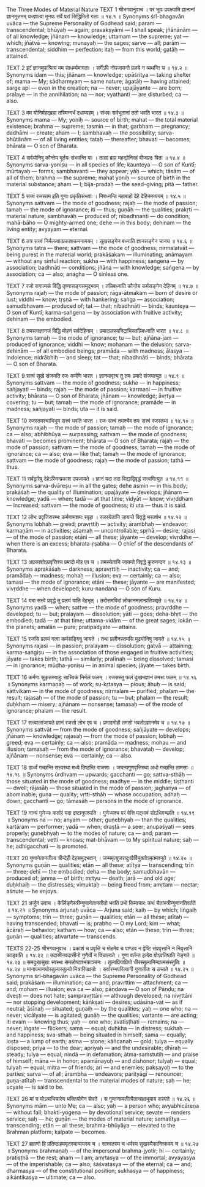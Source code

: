 The Three Modes of Material Nature
TEXT 1
श्रीभगवानुवाच ।
परं भूयः प्रवक्ष्यामि ज्ञानानां ज्ञानमुत्तमम्
यज्ज्ञात्वा मुनयः सर्वे परां सिद्धिमितो गताः ॥ १४.१ ॥
Synonyms
śrī-bhagavān uvāca — the Supreme Personality of Godhead said; param — transcendental; bhūyaḥ — again; pravakṣyāmi — I shall speak; jñānānām — of all knowledge; jñānam — knowledge; uttamam — the supreme; yat — which; jñātvā — knowing; munayaḥ — the sages; sarve — all; parām — transcendental; siddhim — perfection; itaḥ — from this world; gatāḥ — attained.

TEXT 2
इदं ज्ञानमुपाश्रित्य मम साधर्म्यमागताः ।
सर्गेऽपि नोपजायन्ते प्रलये न व्यथन्ति च ॥ १४.२ ॥
Synonyms
idam — this; jñānam — knowledge; upāśritya — taking shelter of; mama — My; sādharmyam — same nature; āgatāḥ — having attained; sarge api — even in the creation; na — never; upajāyante — are born; pralaye — in the annihilation; na — nor; vyathanti — are disturbed; ca — also.

TEXT 3
मम योनिर्महद्ब्रह्म तस्मिन्गर्भं दधाम्यहम् ।
संभवः सर्वभूतानां ततो भवति भारत ॥ १४.३ ॥
Synonyms
mama — My; yoniḥ — source of birth; mahat — the total material existence; brahma — supreme; tasmin — in that; garbham — pregnancy; dadhāmi — create; aham — I; sambhavaḥ — the possibility; sarva-bhūtānām — of all living entities; tataḥ — thereafter; bhavati — becomes; bhārata — O son of Bharata.

TEXT 4
सर्वयोनिषु कौन्तेय मूर्तयः संभवन्ति याः ।
तासां ब्रह्म महद्योनिरहं बीजप्रदः पिता ॥ १४.४ ॥
Synonyms
sarva-yoniṣu — in all species of life; kaunteya — O son of Kuntī; mūrtayaḥ — forms; sambhavanti — they appear; yāḥ — which; tāsām — of all of them; brahma — the supreme; mahat yoniḥ — source of birth in the material substance; aham — I; bīja-pradaḥ — the seed-giving; pitā — father.

TEXT 5
सत्त्वं रजस्तम इति गुणाः प्रकृतिसंभवाः ।
निबध्नन्ति महाबाहो देहे देहिनमव्ययम् ॥ १४.५ ॥
Synonyms
sattvam — the mode of goodness; rajaḥ — the mode of passion; tamaḥ — the mode of ignorance; iti — thus; guṇāḥ — the qualities; prakṛti — material nature; sambhavāḥ — produced of; nibadhnanti — do condition; mahā-bāho — O mighty-armed one; dehe — in this body; dehinam — the living entity; avyayam — eternal.

TEXT 6
तत्र सत्त्वं निर्मलत्वात्प्रकाशकमनामयम् ।
सुखसङ्गेन बध्नाति ज्ञानसङ्गेन चानघ ॥ १४.६ ॥
Synonyms
tatra — there; sattvam — the mode of goodness; nirmalatvāt — being purest in the material world; prakāśakam — illuminating; anāmayam — without any sinful reaction; sukha — with happiness; saṅgena — by association; badhnāti — conditions; jñāna — with knowledge; saṅgena — by association; ca — also; anagha — O sinless one.

TEXT 7
रजो रागात्मकं विद्धि तृष्णासङ्गसमुद्भवम् ।
तन्निबध्नाति कौन्तेय कर्मसङ्गेन देहिनम् ॥ १४.७ ॥
Synonyms
rajaḥ — the mode of passion; rāga-ātmakam — born of desire or lust; viddhi — know; tṛṣṇā — with hankering; saṅga — association; samudbhavam — produced of; tat — that; nibadhnāti — binds; kaunteya — O son of Kuntī; karma-saṅgena — by association with fruitive activity; dehinam — the embodied.

TEXT 8
तमस्त्वज्ञानजं विद्धि मोहनं सर्वदेहिनाम् ।
प्रमादालस्यनिद्राभिस्तन्निबध्नाति भारत ॥ १४.८ ॥
Synonyms
tamaḥ — the mode of ignorance; tu — but; ajñāna-jam — produced of ignorance; viddhi — know; mohanam — the delusion; sarva-dehinām — of all embodied beings; pramāda — with madness; ālasya — indolence; nidrābhiḥ — and sleep; tat — that; nibadhnāti — binds; bhārata — O son of Bharata.

TEXT 9
सत्त्वं सुखे संजयति रजः कर्मणि भारत ।
ज्ञानमावृत्य तु तमः प्रमादे संजयत्युत ॥ १४.९ ॥
Synonyms
sattvam — the mode of goodness; sukhe — in happiness; sañjayati — binds; rajaḥ — the mode of passion; karmaṇi — in fruitive activity; bhārata — O son of Bharata; jñānam — knowledge; āvṛtya — covering; tu — but; tamaḥ — the mode of ignorance; pramāde — in madness; sañjayati — binds; uta — it is said.

TEXT 10
रजस्तमश्चाभिभूय सत्त्वं भवति भारत ।
रजः सत्त्वं तमश्चैव तमः सत्त्वं रजस्तथा ॥ १४.१० ॥
Synonyms
rajaḥ — the mode of passion; tamaḥ — the mode of ignorance; ca — also; abhibhūya — surpassing; sattvam — the mode of goodness; bhavati — becomes prominent; bhārata — O son of Bharata; rajaḥ — the mode of passion; sattvam — the mode of goodness; tamaḥ — the mode of ignorance; ca — also; eva — like that; tamaḥ — the mode of ignorance; sattvam — the mode of goodness; rajaḥ — the mode of passion; tathā — thus.

TEXT 11
सर्वद्वारेषु देहेऽस्मिन्प्रकाश उपजायते ।
ज्ञानं यदा तदा विद्याद्विवृद्धं सत्त्वमित्युत ॥ १४.११ ॥
Synonyms
sarva-dvāreṣu — in all the gates; dehe asmin — in this body; prakāśaḥ — the quality of illumination; upajāyate — develops; jñānam — knowledge; yadā — when; tadā — at that time; vidyāt — know; vivṛddham — increased; sattvam — the mode of goodness; iti uta — thus it is said.

TEXT 12
लोभः प्रवृत्तिरारम्भः कर्मणामशमः स्पृहा ।
रजस्येतानि जायन्ते विवृद्धे भरतर्षभ ॥ १४.१२ ॥
Synonyms
lobhaḥ — greed; pravṛttiḥ — activity; ārambhaḥ — endeavor; karmaṇām — in activities; aśamaḥ — uncontrollable; spṛhā — desire; rajasi — of the mode of passion; etāni — all these; jāyante — develop; vivṛddhe — when there is an excess; bharata-ṛṣabha — O chief of the descendants of Bharata.

TEXT 13
अप्रकाशोऽप्रवृत्तिश्च प्रमादो मोह एव च ।
तमस्येतानि जायन्ते विवृद्धे कुरुनन्दन ॥ १४.१३ ॥
Synonyms
aprakāśaḥ — darkness; apravṛttiḥ — inactivity; ca — and; pramādaḥ — madness; mohaḥ — illusion; eva — certainly; ca — also; tamasi — the mode of ignorance; etāni — these; jāyante — are manifested; vivṛddhe — when developed; kuru-nandana — O son of Kuru.

TEXT 14
यदा सत्त्वे प्रवृद्धे तु प्रलयं याति देहभृत् ।
तदोत्तमविदां लोकानमलान्प्रतिपद्यते ॥ १४.१४ ॥
Synonyms
yadā — when; sattve — the mode of goodness; pravṛddhe — developed; tu — but; pralayam — dissolution; yāti — goes; deha-bhṛt — the embodied; tadā — at that time; uttama-vidām — of the great sages; lokān — the planets; amalān — pure; pratipadyate — attains.

TEXT 15
रजसि प्रलयं गत्वा कर्मसङ्गिषु जायते ।
तथा प्रलीनस्तमसि मूढयोनिषु जायते ॥ १४.१५ ॥
Synonyms
rajasi — in passion; pralayam — dissolution; gatvā — attaining; karma-saṅgiṣu — in the association of those engaged in fruitive activities; jāyate — takes birth; tathā — similarly; pralīnaḥ — being dissolved; tamasi — in ignorance; mūḍha-yoniṣu — in animal species; jāyate — takes birth.

TEXT 16
कर्मणः सुकृतस्याहुः सात्त्विकं निर्मलं फलम् ।
रजसस्तु फलं दुःखमज्ञानं तमसः फलम् ॥ १४.१६ ॥
Synonyms
karmaṇaḥ — of work; su-kṛtasya — pious; āhuḥ — is said; sāttvikam — in the mode of goodness; nirmalam — purified; phalam — the result; rajasaḥ — of the mode of passion; tu — but; phalam — the result; duḥkham — misery; ajñānam — nonsense; tamasaḥ — of the mode of ignorance; phalam — the result.

TEXT 17
सत्त्वात्संजायते ज्ञानं रजसो लोभ एव च ।
प्रमादमोहौ तमसो भवतोऽज्ञानमेव च ॥ १४.१७ ॥
Synonyms
sattvāt — from the mode of goodness; sañjāyate — develops; jñānam — knowledge; rajasaḥ — from the mode of passion; lobhaḥ — greed; eva — certainly; ca — also; pramāda — madness; mohau — and illusion; tamasaḥ — from the mode of ignorance; bhavataḥ — develop; ajñānam — nonsense; eva — certainly; ca — also.

TEXT 18
ऊर्ध्वं गच्छन्ति सत्त्वस्था मध्ये तिष्ठन्ति राजसाः ।
जघन्यगुणवृत्तिस्था अधो गच्छन्ति तामसाः ॥ १४.१८ ॥
Synonyms
ūrdhvam — upwards; gacchanti — go; sattva-sthāḥ — those situated in the mode of goodness; madhye — in the middle; tiṣṭhanti — dwell; rājasāḥ — those situated in the mode of passion; jaghanya — of abominable; guṇa — quality; vṛtti-sthāḥ — whose occupation; adhaḥ — down; gacchanti — go; tāmasāḥ — persons in the mode of ignorance.

TEXT 19
नान्यं गुणेभ्यः कर्तारं यदा द्रष्टानुपश्यति ।
गुणेभ्यश्च परं वेत्ति मद्भावं सोऽधिगच्छति ॥ १४.१९ ॥
Synonyms
na — no; anyam — other; guṇebhyaḥ — than the qualities; kartāram — performer; yadā — when; draṣṭā — a seer; anupaśyati — sees properly; guṇebhyaḥ — to the modes of nature; ca — and; param — transcendental; vetti — knows; mat-bhāvam — to My spiritual nature; saḥ — he; adhigacchati — is promoted.

TEXT 20
गुणानेतानतीत्य त्रीन्देही देहसमुद्भवान् ।
जन्ममृत्युजरादुःखैर्विमुक्तोऽमृतमश्नुते ॥ १४.२० ॥
Synonyms
guṇān — qualities; etān — all these; atītya — transcending; trīn — three; dehī — the embodied; deha — the body; samudbhavān — produced of; janma — of birth; mṛtyu — death; jarā — and old age; duḥkhaiḥ — the distresses; vimuktaḥ — being freed from; amṛtam — nectar; aśnute — he enjoys.

TEXT 21
अर्जुन उवाच ।
कैर्लिङ्गैस्त्रीन्गुणानेतानतीतो भवति प्रभो
किमाचारः कथं चैतांस्त्रीन्गुणानतिवर्तते ॥ १४.२१ ॥
Synonyms
arjunaḥ uvāca — Arjuna said; kaiḥ — by which; liṅgaiḥ — symptoms; trīn — three; guṇān — qualities; etān — all these; atītaḥ — having transcended; bhavati — is; prabho — O my Lord; kim — what; ācāraḥ — behavior; katham — how; ca — also; etān — these; trīn — three; guṇān — qualities; ativartate — transcends.

TEXTS 22-25
श्रीभगवानुवाच ।
प्रकाशं च प्रवृत्तिं च मोहमेव च पाण्डव
न द्वेष्टि संप्रवृत्तानि न निवृत्तानि काङ्क्षति ॥ १४.२२ ॥
उदासीनवदासीनो गुणैर्यो न विचाल्यते ।
गुणा वर्तन्त इत्येव योऽवतिष्ठति नेङ्गते ॥ १४.२३ ॥
समदुःखसुखः स्वस्थः समलोष्टाश्मकाञ्चनः ।
तुल्यप्रियाप्रियो धीरस्तुल्यनिन्दात्मसंस्तुतिः ॥ १४.२४ ॥
मानापमानयोस्तुल्यस्तुल्यो मित्रारिपक्षयोः ।
सर्वारम्भपरित्यागी गुणातीतः स उच्यते ॥ १४.२५ ॥
Synonyms
śrī-bhagavān uvāca — the Supreme Personality of Godhead said; prakāśam — illumination; ca — and; pravṛttim — attachment; ca — and; moham — illusion; eva ca — also; pāṇḍava — O son of Pāṇḍu; na dveṣṭi — does not hate; sampravṛttāni — although developed; na nivṛttāni — nor stopping development; kāṅkṣati — desires; udāsīna-vat — as if neutral; āsīnaḥ — situated; guṇaiḥ — by the qualities; yaḥ — one who; na — never; vicālyate — is agitated; guṇāḥ — the qualities; vartante — are acting; iti evam — knowing thus; yaḥ — one who; avatiṣṭhati — remains; na — never; iṅgate — flickers; sama — equal; duḥkha — in distress; sukhaḥ — and happiness; sva-sthaḥ — being situated in himself; sama — equally; loṣṭa — a lump of earth; aśma — stone; kāñcanaḥ — gold; tulya — equally disposed; priya — to the dear; apriyaḥ — and the undesirable; dhīraḥ — steady; tulya — equal; nindā — in defamation; ātma-saṁstutiḥ — and praise of himself; māna — in honor; apamānayoḥ — and dishonor; tulyaḥ — equal; tulyaḥ — equal; mitra — of friends; ari — and enemies; pakṣayoḥ — to the parties; sarva — of all; ārambha — endeavors; parityāgī — renouncer; guṇa-atītaḥ — transcendental to the material modes of nature; saḥ — he; ucyate — is said to be.

TEXT 26
मां च योऽव्यभिचारेण भक्तियोगेन सेवते ।
स गुणान्समतीत्यैतान्ब्रह्मभूयाय कल्पते ॥ १४.२६ ॥
Synonyms
mām — unto Me; ca — also; yaḥ — a person who; avyabhicāreṇa — without fail; bhakti-yogena — by devotional service; sevate — renders service; saḥ — he; guṇān — the modes of material nature; samatītya — transcending; etān — all these; brahma-bhūyāya — elevated to the Brahman platform; kalpate — becomes.

TEXT 27
ब्रह्मणो हि प्रतिष्ठाहममृतस्याव्ययस्य च ।
शाश्वतस्य च धर्मस्य सुखस्यैकान्तिकस्य च ॥ १४.२७ ॥
Synonyms
brahmaṇaḥ — of the impersonal brahma-jyotir; hi — certainly; pratiṣṭhā — the rest; aham — I am; amṛtasya — of the immortal; avyayasya — of the imperishable; ca — also; śāśvatasya — of the eternal; ca — and; dharmasya — of the constitutional position; sukhasya — of happiness; aikāntikasya — ultimate; ca — also.